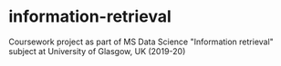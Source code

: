 # information-retrieval
Coursework project as part of MS Data Science "Information retrieval" subject at University of Glasgow, UK (2019-20)
